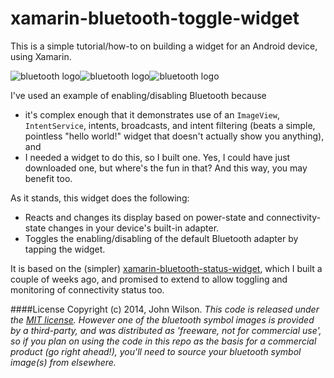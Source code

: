 xamarin-bluetooth-toggle-widget
===============================

This is a simple tutorial/how-to on building a widget for an Android device, using Xamarin. 

![bluetooth logo](https://github.com/wislon/xamarin-bluetooth-toggle-widget/blob/master/src/BluetoothWidget/Resources/drawable-xhdpi/bluetooth_on.png)![bluetooth logo](https://github.com/wislon/xamarin-bluetooth-toggle-widget/blob/master/src/BluetoothWidget/Resources/drawable-xhdpi/bluetooth_off.png)![bluetooth logo](https://github.com/wislon/xamarin-bluetooth-toggle-widget/blob/master/src/BluetoothWidget/Resources/drawable-xhdpi/bluetooth_connected.png)

I've used an example of enabling/disabling Bluetooth because 
* it's complex enough that it demonstrates use of an `ImageView`, `IntentService`, intents, broadcasts, and intent filtering (beats a simple, pointless "hello world!" widget that doesn't actually show you anything), and 
* I needed a widget to do this, so I built one. Yes, I could have just downloaded one, but where's the fun in that? And this way, you may benefit too.

As it stands, this widget does the following:

* Reacts and changes its display based on power-state and connectivity-state changes in your device's built-in adapter.
* Toggles the enabling/disabling of the default Bluetooth adapter by tapping the widget.

It is based on the (simpler) [xamarin-bluetooth-status-widget](https://github.com/wislon/xamarin-bluetooth-status-widget), which I built a couple of weeks ago, and promised to extend to allow toggling and monitoring of connectivity status too.

####License
Copyright (c) 2014, John Wilson.
_This code is released under the [MIT license](LICENSE). However one of the bluetooth symbol images is provided by a third-party, and was distributed as 'freeware, not for commercial use', so if you plan on using the code in this repo as the basis for a commercial product (go right ahead!), you'll need to source your bluetooth symbol image(s) from elsewhere._
